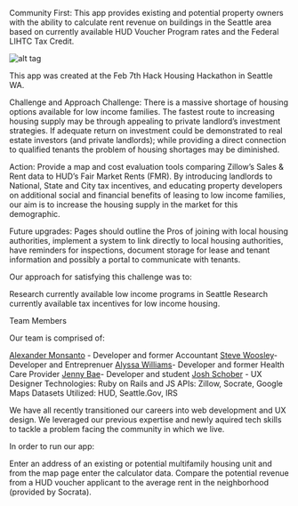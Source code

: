 Community First:
This app provides existing and potential property owners with the ability to calculate rent revenue on buildings in the Seattle area based on currently available HUD Voucher Program rates and the Federal LIHTC Tax Credit.

![alt tag](http://i.imgur.com/PXDnCga.jpg)

This app was created at the Feb 7th Hack Housing Hackathon in Seattle WA.

Challenge and Approach
Challenge: There is a massive shortage of housing options available for low income families. The fastest route to increasing housing supply may be through appealing to private landlord’s investment strategies. If adequate return on investment could be demonstrated to real estate investors (and private landlords); while providing a direct connection to qualified tenants the problem of housing shortages may be diminished.

Action: Provide a map and cost evaluation tools comparing Zillow’s Sales & Rent data to HUD’s Fair Market Rents (FMR).  By introducing landlords to National, State and City tax incentives, and educating property developers on additional social and financial benefits of leasing to low income families, our aim is to increase the housing supply in the market for this demographic.

Future upgrades: Pages should outline the Pros of joining with local housing authorities, implement a system to link directly to local housing authorities, have reminders for inspections, document storage for lease and tenant information and possibly a portal to communicate with tenants.

Our approach for satisfying this challenge was to:

Research currently available low income programs in Seattle
Research currently available tax incentives for low income housing.

Team Members

Our team is comprised of:

[Alexander Monsanto](https://www.linkedin.com/in/alexandermonsanto) - Developer and former Accountant
[Steve Woosley](www.linkedin.com/in/stevewoolsey)- Developer and Entreprenuer
[Alyssa Williams](www.linkedin.com/in/ajwilliams12)- Developer and former Health Care Provider
[Jenny Bae](www.linkedin.com/in/baejj)- Developer and student
[Josh Schober](www.linkedin.com/in/joshuaschober) - UX Designer
Technologies: Ruby on Rails and JS
APIs: Zillow, Socrate, Google Maps
Datasets Utilized: HUD, Seattle.Gov, IRS

We have all recently transitioned our careers into web development and UX design. We leveraged our previous expertise and newly aquired tech skills to tackle a problem facing the community in which we live.

In order to run our app:

Enter an address of an existing or potential multifamily housing unit and from the map page enter the calculator data. Compare the potential revenue from a HUD voucher applicant to the average rent in the neighborhood (provided by Socrata).



